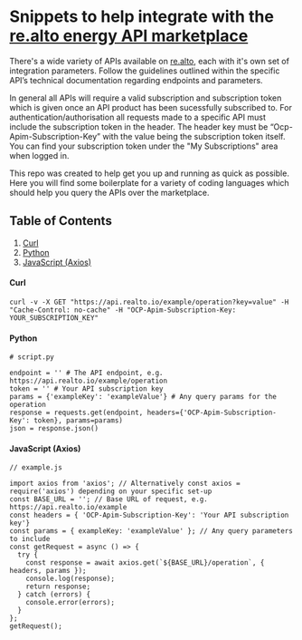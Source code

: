# Snippets to help integrate with the [re.alto energy API marketplace](https://portal.realto.io)

There's a wide variety of APIs available on [re.alto](https://portal.realto.io), each with it's own set of integration parameters. Follow the guidelines outlined within the specific API’s technical documentation regarding endpoints and parameters. 

In general all APIs will require a valid subscription and subscription token which is given once an API product has been sucessfully subscribed to. For authentication/authorisation all requests made to a specific API must include the subscription token in the header. The header key must be “Ocp-Apim-Subscription-Key” with the value being the subscription token itself. You can find your subscription token under the "My Subscriptions" area when logged in.

This repo was created to help get you up and running as quick as possible. Here you will find some boilerplate for a variety of coding languages which should help you query the APIs over the marketplace.

## Table of Contents

1. [Curl](#curl)
2. [Python](#python)
3. [JavaScript (Axios)](#axios)

<a name="curl"></a>
####  Curl

```
curl -v -X GET "https://api.realto.io/example/operation?key=value" -H "Cache-Control: no-cache" -H "OCP-Apim-Subscription-Key: YOUR_SUBSCRIPTION_KEY"
```
<a name="python"></a>
####  Python

```
# script.py

endpoint = '' # The API endpoint, e.g. https://api.realto.io/example/operation
token = '' # Your API subscription key
params = {'exampleKey': 'exampleValue'} # Any query params for the operation
response = requests.get(endpoint, headers={'OCP-Apim-Subscription-Key': token}, params=params)
json = response.json()
```
<a name="axios"></a>
####  JavaScript (Axios)

```
// example.js

import axios from 'axios'; // Alternatively const axios = require('axios') depending on your specific set-up
const BASE_URL = ''; // Base URL of request, e.g. https://api.realto.io/example
const headers = { 'OCP-Apim-Subscription-Key': 'Your API subscription key'}
const params = { exampleKey: 'exampleValue' }; // Any query parameters to include
const getRequest = async () => {
  try {
	const response = await axios.get(`${BASE_URL}/operation`, { headers, params });
	console.log(response);
	return response;
  } catch (errors) {
    console.error(errors);
  }
};
getRequest();
```
